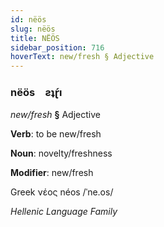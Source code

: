 ```yaml
---
id: nëös
slug: nëös
title: NËÖS
sidebar_position: 716
hoverText: new/fresh § Adjective
---
```


### nëös&emsp;<span kind="abugida">ƨʇɽ́ı</span>

*new/fresh* **§** Adjective

**Verb**: to be new/fresh

**Noun**: novelty/freshness

**Modifier**: new/fresh

Greek νέος néos /ˈne.os/

*Hellenic Language Family*